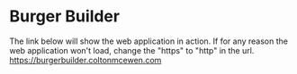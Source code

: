 # Burger Builder

The link below will show the web application in action. If for any reason the web application won't load, change the "https" to "http" in the url. 
https://burgerbuilder.coltonmcewen.com